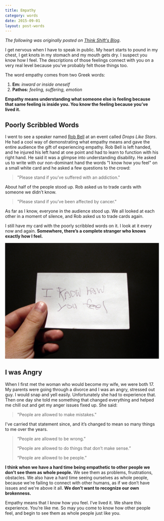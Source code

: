```yaml
---
title: Empathy
category: words
date: 2015-09-01
layout: post-words
---
```


_The following was originally posted on [Think Shift's Blog](http://thinkshiftinc.com/story/i-know-how-you-feel)_.

I get nervous when I have to speak in public. My heart starts to pound in my chest, I get knots in my stomach and my mouth gets dry. I suspect you know how I feel. The descriptions of those feelings connect with you on a very real level because you’ve probably felt those things too.

<!-- more -->

The word empathy comes from two Greek words:

1. **Em:** *inward or inside oneself*
2. **Pathos:** *feeling, suffering, emotion*

**Empathy means understanding what someone else is feeling because that same feeling is inside you. You know the feeling because you’ve lived it.**

## Poorly Scribbled Words

I went to see a speaker named [Rob Bell](http://robbell.com) at an event called *Drops Like Stars*. He had a cool way of demonstrating what empathy means and gave the entire audience the gift of experiencing empathy. Rob Bell is left handed, and he injured his left hand at one point and had to learn to function with his right hand. He said it was a glimpse into understanding disability. He asked us to write with our non-dominant hand the words "I know how you feel" on a small white card and he asked a few questions to the crowd:

> "Please stand if you’ve suffered with an addiction."

About half of the people stood up. Rob asked us to trade cards with someone we didn’t know.

> "Please stand if you’ve been affected by cancer."

As far as I know, everyone in the audience stood up. We all looked at each other in a moment of silence, and Rob asked us to trade cards again.

I still have my card with the poorly scribbled words on it. I look at it every now and again. **Somewhere, there’s a complete stranger who knows exactly how I feel.**

![Showing my card that says 'I Know How You Feel'](/assets/post-images/i-know-how-you-feel.jpg)

## I was Angry

When I first met the woman who would become my wife, we were both 17. My parents were going through a divorce and I was an angry, stressed out guy. I would snap and yell easily. Unfortunately she had to experience that. Then one day she told me something that changed everything and helped me chill out and get my anger issues fixed up. She said:

> "People are allowed to make mistakes."

I've carried that statement since, and it’s changed to mean so many things to me over the years.

> “People are allowed to be wrong.”
>
> “People are allowed to do things that don’t make sense.”
>
> “People are allowed to be people.”

**I think when we have a hard time being empathetic to other people we don't see them as whole people.** We see them as problems, frustrations, obstacles. We also have a hard time seeing ourselves as whole people, because we're failing to connect with other humans, as if we don’t have issues and we're above it all. **We don’t want to recognize our own brokenness.**

Empathy means that I know how you feel. I’ve lived it. We share this experience. You’re like me. So may you come to know how other people feel, and begin to see them as whole people just like you.
